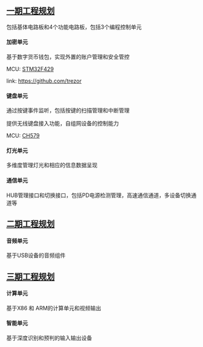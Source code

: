 ﻿## [一期工程规划](https://github.com/Qful/keyboard) 

包括基体电路板和4个功能电路板，包括3个编程控制单元

#### 加密单元

基于数字货币钱包，实现外置的账户管理和安全管控

MCU: [STM32F429](https://github.com/sochub/STM32F429I)

link: https://github.com/trezor

#### 键盘单元

通过按键事件监听，包括按键的扫描管理和中断管理

提供无线键盘接入功能，自组网设备的控制能力

MCU: [CH579](https://github.com/sochub/CH579)

#### 灯光单元

多维度管理灯光和相应的信息数据呈现

#### 通信单元

HUB管理接口和切换接口，包括PD电源检测管理，高速通信通道，多设备切换通道等

## [二期工程规划](https://github.com/Qful/keyboard) 

#### 音频单元

基于USB设备的音频组件


## [三期工程规划](https://github.com/Qful/keyboard) 

#### 计算单元

基于X86 和 ARM的计算单元和视频输出

#### 智能单元

基于深度识别和预判的输入输出设备